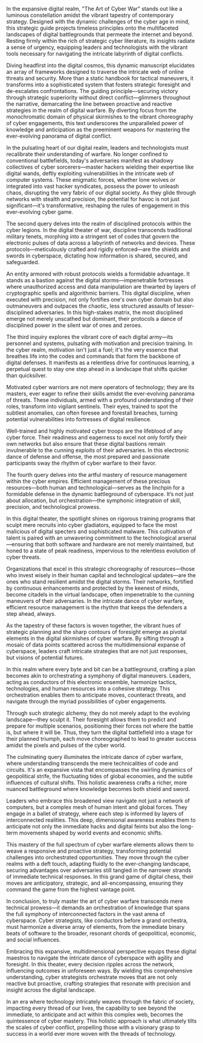 In the expansive digital realm, "The Art of Cyber War" stands out like a luminous constellation amidst the vibrant tapestry of contemporary 
strategy. Designed with the dynamic challenges of the cyber age in mind, this strategic guide projects timeless principles onto the multifaceted 
landscapes of digital battlegrounds that permeate the internet and beyond. Resting firmly within the rich of strategic cyber literature, its 
insights radiate a sense of urgency, equipping leaders and technologists with the vibrant tools necessary for navigating the intricate labyrinth of 
digital conflicts.

Diving headfirst into the digital cosmos, this dynamic manuscript elucidates an array of frameworks designed to traverse the intricate web of online 
threats and security. More than a static handbook for tactical maneuvers, it transforms into a sophisticated system that fosters strategic foresight 
and de-escalates confrontations. The guiding principle—securing victory through strategic superiority without direct conflict—glimmers throughout 
the narrative, demarcating the line between proactive and reactive strategies in the realm of digital warfare. By diverting focus from the 
monochromatic domain of physical skirmishes to the vibrant choreography of cyber engagements, this text underscores the unparalleled power of 
knowledge and anticipation as the preeminent weapons for mastering the ever-evolving panorama of digital conflict.

In the pulsating heart of our digital realm, leaders and technologists must recalibrate their understanding of warfare. No longer confined to conventional battlefields, today's adversaries manifest as shadowy collectives of cyber sorcerers—master hackers wielding their expertise like digital wands, deftly exploiting vulnerabilities in the intricate web of computer systems. These enigmatic forces, whether lone wolves or integrated into vast hacker syndicates, possess the power to unleash chaos, disrupting the very fabric of our digital society. As they glide through networks with stealth and precision, the potential for havoc is not just significant—it's transformative, reshaping the rules of engagement in this ever-evolving cyber game.

The second query delves into the realm of disciplined protocols within the cyber legions. In the digital theater of war, discipline transcends traditional military tenets, morphing into a stringent set of codes that govern the electronic pulses of data across a labyrinth of networks and devices. These protocols—meticulously crafted and rigidly enforced—are the shields and swords in cyberspace, dictating how information is shared, secured, and safeguarded.

An entity armored with robust protocols wields a formidable advantage. It stands as a bastion against the digital storms—impenetrable fortresses where unauthorized access and data manipulation are thwarted by layers of cryptographic spells and algorithmic barriers. This digital discipline, when executed with precision, not only fortifies one's own cyber domain but also outmaneuvers and outpaces the chaotic, less structured assaults of lesser-disciplined adversaries. In this high-stakes matrix, the most disciplined emerge not merely unscathed but dominant, their protocols a dance of disciplined power in the silent war of ones and zeroes.

The third inquiry explores the vibrant core of each digital army—its personnel and systems, pulsating with motivation and precision training. In the cyber realm, motivation isn't just a fuel; it's the very essence that breathes life into the codes and commands that form the backbone of digital defenses. It manifests as a relentless drive for continuous learning, a perpetual quest to stay one step ahead in a landscape that shifts quicker than quicksilver.

Motivated cyber warriors are not mere operators of technology; they are its masters, ever eager to refine their skills amidst the ever-evolving panorama of threats. These individuals, armed with a profound understanding of their roles, transform into vigilant sentinels. Their eyes, trained to spot the subtlest anomalies, can often foresee and forestall breaches, turning potential vulnerabilities into fortresses of digital resilience.

Well-trained and highly motivated cyber troops are the lifeblood of any cyber force. Their readiness and eagerness to excel not only fortify their own networks but also ensure that these digital bastions remain invulnerable to the cunning exploits of their adversaries. In this electronic dance of defense and offense, the most prepared and passionate participants sway the rhythm of cyber warfare to their favor.

The fourth query delves into the artful mastery of resource management within the cyber empires. Efficient management of these precious resources—both human and technological—serves as the linchpin for a formidable defense in the dynamic battleground of cyberspace. It’s not just about allocation, but orchestration—the symphonic integration of skill, precision, and technological prowess.

In this digital theater, the spotlight shines on rigorous training programs that sculpt mere recruits into cyber gladiators, equipped to face the most malicious of digital specters and sophisticated malware. This cultivation of talent is paired with an unwavering commitment to the technological arsenal—ensuring that both software and hardware are not merely maintained, but honed to a state of peak readiness, impervious to the relentless evolution of cyber threats.

Organizations that excel in this strategic choreography of resources—those who invest wisely in their human capital and technological updates—are the ones who stand resilient amidst the digital storms. Their networks, fortified by continuous enhancements and protected by the keenest of minds, become citadels in the virtual landscape, often impenetrable to the cunning maneuvers of their adversaries. In the intricate dance of cyber warfare, efficient resource management is the rhythm that keeps the defenders a step ahead, always.

As the tapestry of these factors is woven together, the vibrant hues of strategic planning and the sharp contours of foresight emerge as pivotal elements in the digital skirmishes of cyber warfare. By sifting through a mosaic of data points scattered across the multidimensional expanse of cyberspace, leaders craft intricate strategies that are not just responses, but visions of potential futures.

In this realm where every byte and bit can be a battleground, crafting a plan becomes akin to orchestrating a symphony of digital maneuvers. Leaders, acting as conductors of this electronic ensemble, harmonize tactics, technologies, and human resources into a cohesive strategy. This orchestration enables them to anticipate moves, counteract threats, and navigate through the myriad possibilities of cyber engagements.

Through such strategic alchemy, they do not merely adapt to the evolving landscape—they sculpt it. Their foresight allows them to predict and prepare for multiple scenarios, positioning their forces not where the battle is, but where it will be. Thus, they turn the digital battlefield into a stage for their planned triumph, each move choreographed to lead to greater success amidst the pixels and pulses of the cyber world.

The culminating query illuminates the intricate dance of cyber warfare, where understanding transcends the mere technicalities of code and circuits. It's an expansive vista that encompasses the swirling dynamics of geopolitical strife, the fluctuating tides of global economies, and the subtle influences of cultural shifts. This holistic awareness crafts a richer, more nuanced battleground where knowledge becomes both shield and sword.

Leaders who embrace this broadened view navigate not just a network of computers, but a complex mesh of human intent and global forces. They engage in a ballet of strategy, where each step is informed by layers of interconnected realities. This deep, dimensional awareness enables them to anticipate not only the immediate hacks and digital feints but also the long-term movements shaped by world events and economic shifts.

This mastery of the full spectrum of cyber warfare elements allows them to weave a responsive and proactive strategy, transforming potential challenges into orchestrated opportunities. They move through the cyber realms with a deft touch, adapting fluidly to the ever-changing landscape, securing advantages over adversaries still tangled in the narrower strands of immediate technical responses. In this grand game of digital chess, their moves are anticipatory, strategic, and all-encompassing, ensuring they command the game from the highest vantage point.

In conclusion, to truly master the art of cyber warfare transcends mere technical prowess—it demands an orchestration of knowledge that spans the full symphony of interconnected factors in the vast arena of cyberspace. Cyber strategists, like conductors before a grand orchestra, must harmonize a diverse array of elements, from the immediate binary beats of software to the broader, resonant chords of geopolitical, economic, and social influences.

Embracing this expansive, multidimensional perspective equips these digital maestros to navigate the intricate dance of cyberspace with agility and foresight. In this theater, every decision ripples across the network, influencing outcomes in unforeseen ways. By wielding this comprehensive understanding, cyber strategists orchestrate moves that are not only reactive but proactive, crafting strategies that resonate with precision and insight across the digital landscape.

In an era where technology intricately weaves through the fabric of society, impacting every thread of our lives, the capability to see beyond the immediate, to anticipate and act within this complex web, becomes the quintessence of cyber mastery. This holistic approach is what ultimately tilts the scales of cyber conflict, propelling those with a visionary grasp to success in a world ever more woven with the threads of technology.


